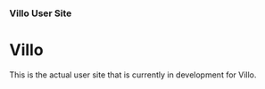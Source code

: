 ### Villo User Site

Villo
=====

This is the actual user site that is currently in development for Villo.
